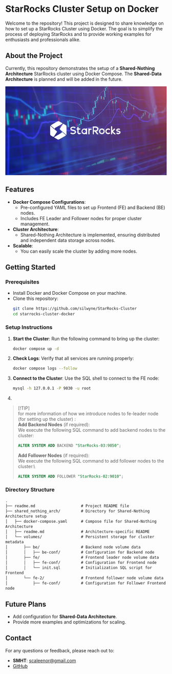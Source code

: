 # StarRocks Cluster Setup on Docker

Welcome to the repository! This project is designed to share knowledge on how to set up a StarRocks Cluster using Docker. The goal is to simplify the process of deploying StarRocks and to provide working examples for enthusiasts and professionals alike.

## About the Project

Currently, this repository demonstrates the setup of a **Shared-Nothing Architecture** StarRocks cluster using Docker Compose. The **Shared-Data Architecture** is planned and will be added in the future.


![starrocks pic](static/starrocks-pic.png)


## Features

- **Docker Compose Configurations**:
    - Pre-configured YAML files to set up Frontend (FE) and Backend (BE) nodes.
    - Includes FE Leader and Follower nodes for proper cluster management.
- **Cluster Architecture**:
    - Shared-Nothing Architecture is implemented, ensuring distributed and independent data storage across nodes.
- **Scalable**:
    - You can easily scale the cluster by adding more nodes.

## Getting Started

### Prerequisites

- Install Docker and Docker Compose on your machine.
- Clone this repository:
  ```bash
  git clone https://github.com/silwyne/StarRocks-Cluster
  cd starrocks-cluster-docker
  ```

### Setup Instructions

1. **Start the Cluster**:
   Run the following command to bring up the cluster:
   ```bash
   docker compose up -d
   ```

2. **Check Logs**:
   Verify that all services are running properly:
   ```bash
   docker compose logs --follow
   ```

3. **Connect to the Cluster**:
   Use the SQL shell to connect to the FE node:
   ```bash
   mysql -h 127.0.0.1 -P 9030 -u root
   ```

4.
> [!TIP] \
> for more information of how we introduce nodes to fe-leader node (for setting up the cluster) : \
> **Add Backend Nodes** (if required): \
> We execute the following SQL command to add backend nodes to the cluster:
> ```sql
> ALTER SYSTEM ADD BACKEND "StarRocks-03:9050";
> ```
>
> **Add Follower Nodes** (if required):\
> We execute the following SQL command to add follower nodes to the cluster:\
> ```sql
> ALTER SYSTEM ADD FOLLOWER "StarRocks-02:9010";
> ```



### Directory Structure

```
.
├── readme.md                    # Project README file
├── shared_nothing_arch/         # Directory for Shared-Nothing Architecture setup
│   ├── docker-compose.yaml      # Compose file for Shared-Nothing Architecture
│   ├── readme.md                # Architecture-specific README
│   └── volumes/                 # Persistent storage for cluster metadata
│       ├── be/                  # Backend node volume data
│       │   ├── be-conf/         # Configuration for Backend node
│       ├── fe/                  # Frontend leader node volume data
│       │   ├── fe-conf/         # Configuration for Frontend node
│       │   └── init.sql         # Initialization SQL script for Frontend
│       └── fe-2/                # Frontend follower node volume data
│           ├── fe-conf/         # Configuration for Follower Frontend node
```

## Future Plans

- Add configuration for **Shared-Data Architecture**.
- Provide more examples and optimizations for scaling.

## Contact

For any questions or feedback, please reach out to:
- **SMHT**: scaleenor@gmail.com
- [GitHub](https://github.com/Silwyne)

